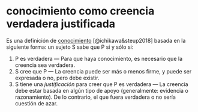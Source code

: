 # conocimiento como creencia verdadera justificada

Es una definición de [conocimiento](conocimiento.md) [@ichikawa&steup2018] basada en la siguiente forma: un sujeto S sabe que P si y sólo si:

1. P es verdadera — Para que haya conocimiento, es necesario que la creencia sea verdadera.
1. S cree que P — La creencia puede ser más o menos firme, y puede ser expresada o no, pero debe existir.
1. S tiene una *justificación* para creer que P es verdadera — La creencia debe estar basada en algún tipo de apoyo (generalmente: evidencia o razonamiento). De lo contrario, el que fuera verdadera o no sería cuestión de azar.
